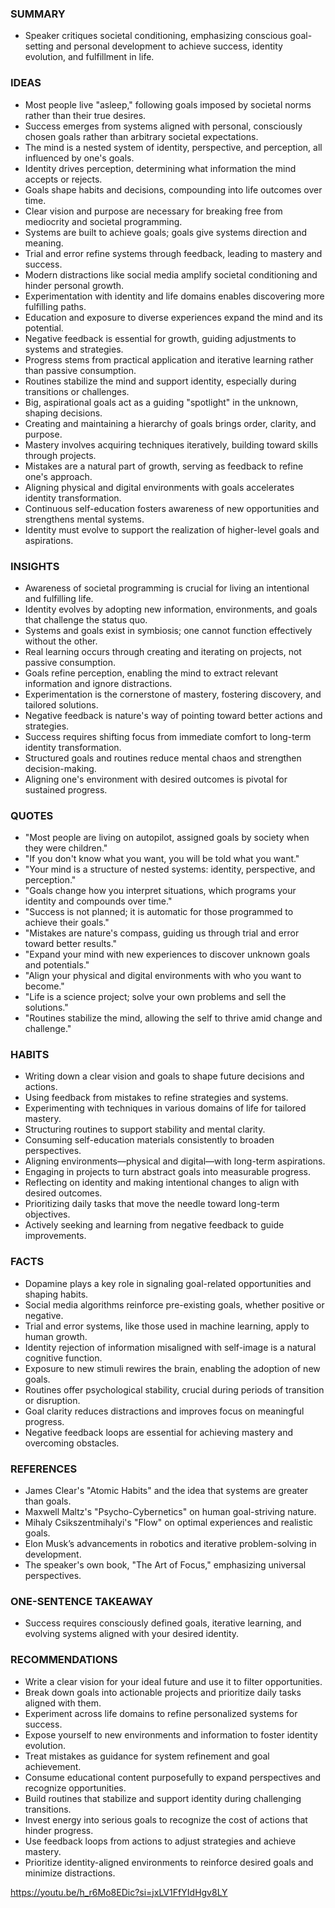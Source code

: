 ### SUMMARY

- Speaker critiques societal conditioning, emphasizing conscious goal-setting and personal development to achieve success, identity evolution, and fulfillment in life.

### IDEAS

- Most people live "asleep," following goals imposed by societal norms rather than their true desires.
- Success emerges from systems aligned with personal, consciously chosen goals rather than arbitrary societal expectations.
- The mind is a nested system of identity, perspective, and perception, all influenced by one's goals.
- Identity drives perception, determining what information the mind accepts or rejects.
- Goals shape habits and decisions, compounding into life outcomes over time.
- Clear vision and purpose are necessary for breaking free from mediocrity and societal programming.
- Systems are built to achieve goals; goals give systems direction and meaning.
- Trial and error refine systems through feedback, leading to mastery and success.
- Modern distractions like social media amplify societal conditioning and hinder personal growth.
- Experimentation with identity and life domains enables discovering more fulfilling paths.
- Education and exposure to diverse experiences expand the mind and its potential.
- Negative feedback is essential for growth, guiding adjustments to systems and strategies.
- Progress stems from practical application and iterative learning rather than passive consumption.
- Routines stabilize the mind and support identity, especially during transitions or challenges.
- Big, aspirational goals act as a guiding "spotlight" in the unknown, shaping decisions.
- Creating and maintaining a hierarchy of goals brings order, clarity, and purpose.
- Mastery involves acquiring techniques iteratively, building toward skills through projects.
- Mistakes are a natural part of growth, serving as feedback to refine one's approach.
- Aligning physical and digital environments with goals accelerates identity transformation.
- Continuous self-education fosters awareness of new opportunities and strengthens mental systems.
- Identity must evolve to support the realization of higher-level goals and aspirations.

### INSIGHTS

- Awareness of societal programming is crucial for living an intentional and fulfilling life.
- Identity evolves by adopting new information, environments, and goals that challenge the status quo.
- Systems and goals exist in symbiosis; one cannot function effectively without the other.
- Real learning occurs through creating and iterating on projects, not passive consumption.
- Goals refine perception, enabling the mind to extract relevant information and ignore distractions.
- Experimentation is the cornerstone of mastery, fostering discovery, and tailored solutions.
- Negative feedback is nature's way of pointing toward better actions and strategies.
- Success requires shifting focus from immediate comfort to long-term identity transformation.
- Structured goals and routines reduce mental chaos and strengthen decision-making.
- Aligning one's environment with desired outcomes is pivotal for sustained progress.

### QUOTES

- "Most people are living on autopilot, assigned goals by society when they were children."
- "If you don't know what you want, you will be told what you want."
- "Your mind is a structure of nested systems: identity, perspective, and perception."
- "Goals change how you interpret situations, which programs your identity and compounds over time."
- "Success is not planned; it is automatic for those programmed to achieve their goals."
- "Mistakes are nature's compass, guiding us through trial and error toward better results."
- "Expand your mind with new experiences to discover unknown goals and potentials."
- "Align your physical and digital environments with who you want to become."
- "Life is a science project; solve your own problems and sell the solutions."
- "Routines stabilize the mind, allowing the self to thrive amid change and challenge."

### HABITS

- Writing down a clear vision and goals to shape future decisions and actions.
- Using feedback from mistakes to refine strategies and systems.
- Experimenting with techniques in various domains of life for tailored mastery.
- Structuring routines to support stability and mental clarity.
- Consuming self-education materials consistently to broaden perspectives.
- Aligning environments—physical and digital—with long-term aspirations.
- Engaging in projects to turn abstract goals into measurable progress.
- Reflecting on identity and making intentional changes to align with desired outcomes.
- Prioritizing daily tasks that move the needle toward long-term objectives.
- Actively seeking and learning from negative feedback to guide improvements.

### FACTS

- Dopamine plays a key role in signaling goal-related opportunities and shaping habits.
- Social media algorithms reinforce pre-existing goals, whether positive or negative.
- Trial and error systems, like those used in machine learning, apply to human growth.
- Identity rejection of information misaligned with self-image is a natural cognitive function.
- Exposure to new stimuli rewires the brain, enabling the adoption of new goals.
- Routines offer psychological stability, crucial during periods of transition or disruption.
- Goal clarity reduces distractions and improves focus on meaningful progress.
- Negative feedback loops are essential for achieving mastery and overcoming obstacles.

### REFERENCES

- James Clear's "Atomic Habits" and the idea that systems are greater than goals.
- Maxwell Maltz's "Psycho-Cybernetics" on human goal-striving nature.
- Mihaly Csikszentmihalyi's "Flow" on optimal experiences and realistic goals.
- Elon Musk’s advancements in robotics and iterative problem-solving in development.
- The speaker's own book, "The Art of Focus," emphasizing universal perspectives.

### ONE-SENTENCE TAKEAWAY

- Success requires consciously defined goals, iterative learning, and evolving systems aligned with your desired identity.

### RECOMMENDATIONS

- Write a clear vision for your ideal future and use it to filter opportunities.
- Break down goals into actionable projects and prioritize daily tasks aligned with them.
- Experiment across life domains to refine personalized systems for success.
- Expose yourself to new environments and information to foster identity evolution.
- Treat mistakes as guidance for system refinement and goal achievement.
- Consume educational content purposefully to expand perspectives and recognize opportunities.
- Build routines that stabilize and support identity during challenging transitions.
- Invest energy into serious goals to recognize the cost of actions that hinder progress.
- Use feedback loops from actions to adjust strategies and achieve mastery.
- Prioritize identity-aligned environments to reinforce desired goals and minimize distractions.

https://youtu.be/h_r6Mo8EDic?si=jxLV1FfYIdHgv8LY